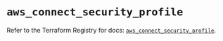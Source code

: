 # `aws_connect_security_profile`

Refer to the Terraform Registry for docs: [`aws_connect_security_profile`](https://registry.terraform.io/providers/hashicorp/aws/3.76.1/docs/resources/connect_security_profile).
